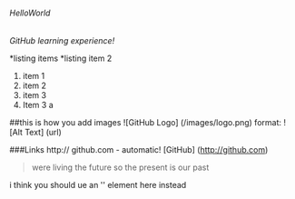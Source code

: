 ###### HelloWorld
*GitHub learning experience!*

*listing 
items
*listing 
item 2

1. item 1 
2. item 2
3. item 3
  1. Item 3 a

##this is how you add images ![GitHub Logo] (/images/logo.png)
format: ![Alt Text] (url)

###Links
http:// github.com - automatic!
[GitHub] (http://github.com)

>were living the future so
>the present is our past

i think you should ue an '<addr>' element here instead

